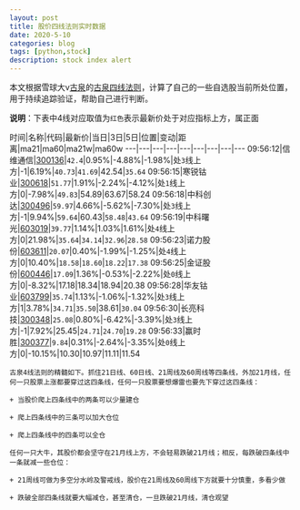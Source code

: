 ```yaml
---
layout: post
title: 股价四线法则实时数据
date: 2020-5-10
categories: blog
tags: [python,stock]
description: stock index alert
---
```



本文根据雪球大v[古泉](https://xueqiu.com/u/7148646888)的[古泉四线法则](https://xueqiu.com/7148646888/130498192)，计算了自己的一些自选股当前所处位置，用于持续追踪验证，帮助自己进行判断。

**说明**：下表中4线对应取值为`红色`表示最新价处于对应指标上方，属正面

时间|名称|代码|最新价|当日|3日|5日|位置|变动|距离|ma21|ma60|ma21w|ma60w
---|---|---|---|---|---|---|---|---
09:56:12|信维通信|[300136](https://xueqiu.com/S/SZ300136)|`42.4`|0.95%|-4.88%|-1.98%|处`3`线上方|-1|6.19%|`40.73`|`41.69`|42.54|`35.64`
09:56:15|寒锐钴业|[300618](https://xueqiu.com/S/SZ300618)|`51.77`|1.91%|-2.24%|-4.12%|处`1`线上方|0|-7.98%|`49.83`|54.89|63.67|58.24
09:56:18|中科创达|[300496](https://xueqiu.com/S/SZ300496)|`59.97`|4.66%|-5.62%|-7.30%|处`3`线上方|-1|9.94%|`59.64`|60.43|`58.48`|`43.64`
09:56:19|中科曙光|[603019](https://xueqiu.com/S/SH603019)|`39.77`|1.14%|1.03%|1.61%|处`4`线上方|0|21.98%|`35.64`|`34.14`|`32.96`|`28.58`
09:56:23|诺力股份|[603611](https://xueqiu.com/S/SH603611)|`20.07`|0.40%|-1.99%|-1.25%|处`4`线上方|0|10.40%|`18.58`|`18.60`|`18.22`|`17.38`
09:56:25|金证股份|[600446](https://xueqiu.com/S/SH600446)|`17.09`|1.36%|-0.53%|-2.22%|处`0`线上方|0|-8.32%|17.18|18.34|18.94|20.38
09:56:28|华友钴业|[603799](https://xueqiu.com/S/SH603799)|`35.74`|1.13%|-1.06%|-1.32%|处`3`线上方|1|3.78%|`34.71`|`35.50`|38.61|`30.04`
09:56:30|长亮科技|[300348](https://xueqiu.com/S/SZ300348)|`25.08`|0.80%|-6.42%|-3.39%|处`3`线上方|-1|7.92%|25.45|`24.71`|`24.70`|`19.28`
09:56:33|赢时胜|[300377](https://xueqiu.com/S/SZ300377)|`9.84`|0.31%|-2.64%|-3.35%|处`0`线上方|0|-10.15%|10.30|10.97|11.11|11.54

```
古泉4线法则的精髓如下。抓住21日线、60日线、21周线及60周线等四条线，外加21月线，任何一只股票上涨都要穿过这四条线，任何一只股票要想爆雷也要先下穿过这四条线：

+ 当股价爬上四条线中的两条可以少量建仓

+ 爬上四条线中的三条可以加大仓位

+ 爬上四条线中的四条可以全仓

任何一只大牛，其股价都会坚守在21月线上方，不会轻易跌破21月线；相反，每跌破四条线中一条就减一些仓位：

+ 21周线可做为多空分水岭及警戒线，股价在21周线及60周线下方就要十分慎重，多看少做

+ 跌破全部四条线就要大幅减仓，甚至清仓，一旦跌破21月线，清仓观望
```